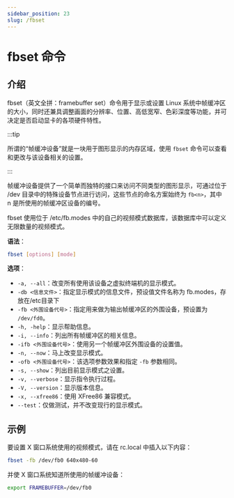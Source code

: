 ```yaml
---
sidebar_position: 23
slug: /fbset
---
```


# fbset 命令



## 介绍

fbset（英文全拼：framebuffer set）命令用于显示或设置 Linux 系统中帧缓冲区的大小，同时还兼具调整画面的分辨率、位置、高低宽窄、色彩深度等功能，并可决定是否启动显卡的各项硬件特性。

:::tip

所谓的“帧缓冲设备”就是一块用于图形显示的内存区域，使用 `fbset` 命令可以查看和更改与该设备相关的设置。

:::

帧缓冲设备提供了一个简单而独特的接口来访问不同类型的图形显示，可通过位于 /dev 目录中的特殊设备节点进行访问，这些节点的命名方案始终为 `fb<n>`，其中 n 是所使用的帧缓冲区设备的编号。

fbset 使用位于 /etc/fb.modes 中的自己的视频模式数据库，该数据库中可以定义无限数量的视频模式。

**语法**：

```bash
fbset [options] [mode]
```

**选项**：

- `-a, --all`：改变所有使用该设备之虚拟终端机的显示模式。 
- `-db <信息文件>`：指定显示模式的信息文件，预设值文件名称为 fb.modes，存放在/etc目录下  
- `-fb <外围设备代号>`：指定用来做为输出帧缓冲区的外围设备，预设置为 `/dev/fd0`。 
- `-h, -help`：显示帮助信息。 
- `-i, --info`：列出所有帧缓冲区的相关信息。 
- `-ifb <外围设备代号>`：使用另一个帧缓冲区外围设备的设置值。 
- `-n, --now`：马上改变显示模式。 
- `-ofb <外围设备代号>`：该选项参数效果和指定 `-fb` 参数相同。 
- `-s, --show`：列出目前显示模式之设置。 
- `-v, --verbose`：显示指令执行过程。 
- `-V, --version`：显示版本信息。 
- `-x, --xfree86`：使用 XFree86 兼容模式。 
- `--test`：仅做测试，并不改变现行的显示模式。



## 示例

要设置 X 窗口系统使用的视频模式，请在 rc.local 中插入以下内容：

```bash
fbset -fb /dev/fb0 640x480-60
```

并使 X 窗口系统知道所使用的帧缓冲设备：

```bash
export FRAMEBUFFER=/dev/fb0
```

